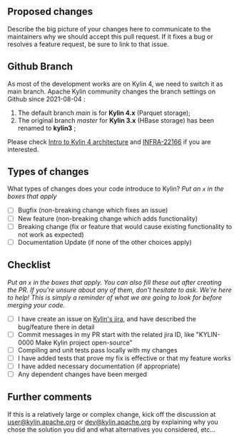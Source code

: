 ## Proposed changes

Describe the big picture of your changes here to communicate to the maintainers why we should accept this pull request. If it fixes a bug or resolves a feature request, be sure to link to that issue.

## Github Branch 

As most of the development works are on Kylin 4, we need to switch it as main branch. Apache Kylin community changes the branch settings on Github since 2021-08-04 :

1. The default branch _main_ is for **Kylin 4.x** (Parquet storage);
2. The original branch _master_ for **Kylin 3.x** (HBase storage) has been renamed to **kylin3** ;

Please check [Intro to Kylin 4 architecture](https://kylin.apache.org/blog/2021/07/02/Apache-Kylin4-A-new-storage-and-compute-architecture/) and [INFRA-22166](https://issues.apache.org/jira/browse/INFRA-22166) if you are interested.

## Types of changes

What types of changes does your code introduce to Kylin?
_Put an `x` in the boxes that apply_

- [ ] Bugfix (non-breaking change which fixes an issue)
- [ ] New feature (non-breaking change which adds functionality)
- [ ] Breaking change (fix or feature that would cause existing functionality to not work as expected)
- [ ] Documentation Update (if none of the other choices apply)

## Checklist

_Put an `x` in the boxes that apply. You can also fill these out after creating the PR. If you're unsure about any of them, don't hesitate to ask. We're here to help! This is simply a reminder of what we are going to look for before merging your code._

- [ ] I have create an issue on [Kylin's jira](https://issues.apache.org/jira/browse/KYLIN), and have described the bug/feature there in detail
- [ ] Commit messages in my PR start with the related jira ID, like "KYLIN-0000 Make Kylin project open-source"
- [ ] Compiling and unit tests pass locally with my changes
- [ ] I have added tests that prove my fix is effective or that my feature works
- [ ] I have added necessary documentation (if appropriate)
- [ ] Any dependent changes have been merged

## Further comments

If this is a relatively large or complex change, kick off the discussion at user@kylin.apache.org or dev@kylin.apache.org by explaining why you chose the solution you did and what alternatives you considered, etc...
